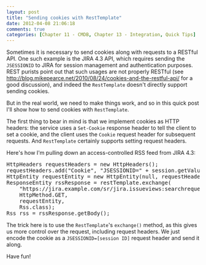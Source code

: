 ```yaml
---
layout: post
title: "Sending cookies with RestTemplate"
date: 2012-04-08 21:06:18
comments: true
categories: [Chapter 11 - CMDB, Chapter 13 - Integration, Quick Tips]
---
```

Sometimes it is necessary to send cookies along with requests to a RESTful API. One such example is the JIRA 4.3 API, which requires sending the <code>JSESSIONID</code> to JIRA for session management and authentication purposes. REST purists point out that such usages are not properly RESTful (see <a href="http://blog.mikepearce.net/2010/08/24/cookies-and-the-restful-api/" target="_blank">http://blog.mikepearce.net/2010/08/24/cookies-and-the-restful-api/</a> for a good discussion), and indeed the <code>RestTemplate</code> doesn't directly support sending cookies.

But in the real world, we need to make things work, and so in this quick post I'll show how to send cookies with <code>RestTemplate</code>.

<!-- more -->

The first thing to bear in mind is that we implement cookies as HTTP headers: the service uses a <code>Set-Cookie</code> response header to tell the client to set a cookie, and the client uses the <code>Cookie</code> request header for subsequent requests. And <code>RestTemplate</code> certainly supports setting request headers.

Here's how I'm pulling down an access-controlled RSS feed from JIRA 4.3:

<pre>HttpHeaders requestHeaders = new HttpHeaders();
requestHeaders.add("Cookie", "JSESSIONID=" + session.getValue());
HttpEntity requestEntity = new HttpEntity(null, requestHeaders);
ResponseEntity rssResponse = restTemplate.exchange(
    "https://jira.example.com/sr/jira.issueviews:searchrequest-xml/18107/SearchRequest-18107.xml?tempMax=1000",
    HttpMethod.GET,
    requestEntity,
    Rss.class);
Rss rss = rssResponse.getBody();</pre>

The trick here is to use the <code>RestTemplate</code>'s <code>exchange()</code> method, as this gives us more control over the request, including request headers. We just encode the cookie as a <code>JSESSIONID=[session ID]</code> request header and send it along.

Have fun!

